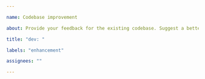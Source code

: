 ```yaml
---

name: Codebase improvement

about: Provide your feedback for the existing codebase. Suggest a better solution for algorithms, development tools, etc.

title: "dev: "

labels: "enhancement"

assignees: ""

---
```

